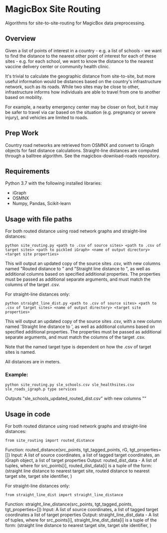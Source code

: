 # MagicBox Site Routing
Algorithms for site-to-site-routing for MagicBox data preprocessing.

## Overview
Given a list of points of interest in a country - e.g. a list of schools - we want to find the distance to the nearest other point of interest for each of these sites - e.g. for each school, we want to know the distance to the nearest vaccine delivery center or community health clinic. 

It's trivial to calculate the geographic distance from site-to-site, but more useful information would be distances based on the country's infrastructure network, such as its roads. While two sites may be close to other, infrastructure informs how individuals are able to travel from one to another based on mobility. 

For example, a nearby emergency center may be closer on foot, but it may be safer to travel via car based on the situation (e.g. pregnancy or severe injury), and vehicles are limited to roads. 

## Prep Work
 Country road networks are retrieved from OSMNX and convert to iGraph objects for fast distance calculations. 
 Straight-line distances are computed through a balltree algorithm. 
 See the magicbox-download-roads repository.

## Requirements
 Python 3.7 with the following installed libraries:
 - iGraph
 - OSMNX
 - Numpy, Pandas, Scikit-learn

## Usage with file paths 
 For both routed distance using road network graphs and straight-line distances:
 ```
 python site_routing.py <path to .csv of source sites> <path to .csv of target sites> <path to pickled iGraph> <name of output directory> <target site properties>
 ```
 This will output an updated copy of the source sites .csv, with new columns named "Routed distance to <target type>" and "Straight line distance to <target type>", as well as additional columns based on specified additional properties. The properties must be passed as additional separate arguments, and must match the columns of the target .csv.

 For straight-line distances only:
 ```
 python straight_line_dist.py <path to .csv of source sites> <path to .csv of target sites> <name of output directory> <target site properties>
 ```
 This will output an updated copy of the source sites .csv, with a new column named 'Straight line distance to <target type>', as well as additional columns based on specified additional properties. The properties must be passed as additional separate arguments, and must match the columns of the target .csv.

 Note that the named target type is dependent on how the .csv of target sites is named.

 All distances are in meters. 

 ### Example:
 ```
 python site_routing.py sle_schools.csv sle_healthsites.csv sle_roads_igraph.p type services
 ```

 Outputs "sle_schools_updated_routed_dist.csv" with new columns ""

## Usage in code
 For both routed distance using road network graphs and straight-line distances:
 ```
 from site_routing import routed_distance
 ```
 Function: routed_distance(src_points, tgt_tagged_points, rG, tgt_properties=[])
 Input: A list of source coordinates, a list of tagged target coordinates, an iGraph object, a list of target properties
 Output: routed_dist_data - A list of tuples, where for src_points[i], routed_dist_data[i] is a tuple of the form:
    (straight line distance to nearest target site, 
     routed distance to nearest target site,
     target site identifier,
     <additional properties of target site specified by tgt_properties>)


 For straight-line distances only:
 ```
 from straight_line_dist import straight_line_distance
 ```
 Function: straight_line_distance(src_points, tgt_tagged_points, tgt_properties=[])
 Input: A list of source coordinates, a list of tagged target coordinates a list of target properties
 Output: straight_line_dist_data - A list of tuples, where for src_points[i], straight_line_dist_data[i] is a tuple of the form:
    (straight line distance to nearest target site, 
     target site identifier,
     <additional properties of target site specified by tgt_properties>)


